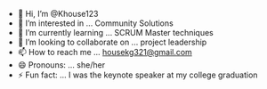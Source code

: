 - 👋 Hi, I’m @Khouse123
- 👀 I’m interested in ... Community Solutions
- 🌱 I’m currently learning ... SCRUM Master techniques
- 💞️ I’m looking to collaborate on ... project leadership
- 📫 How to reach me ... housekg321@gmail.com
- 😄 Pronouns: ... she/her
- ⚡ Fun fact: ... I was the keynote speaker at my college graduation

<!---
Khouse123/Khouse123 is a ✨ special ✨ repository because its `README.md` (this file) appears on your GitHub profile.
You can click the Preview link to take a look at your changes.
--->
